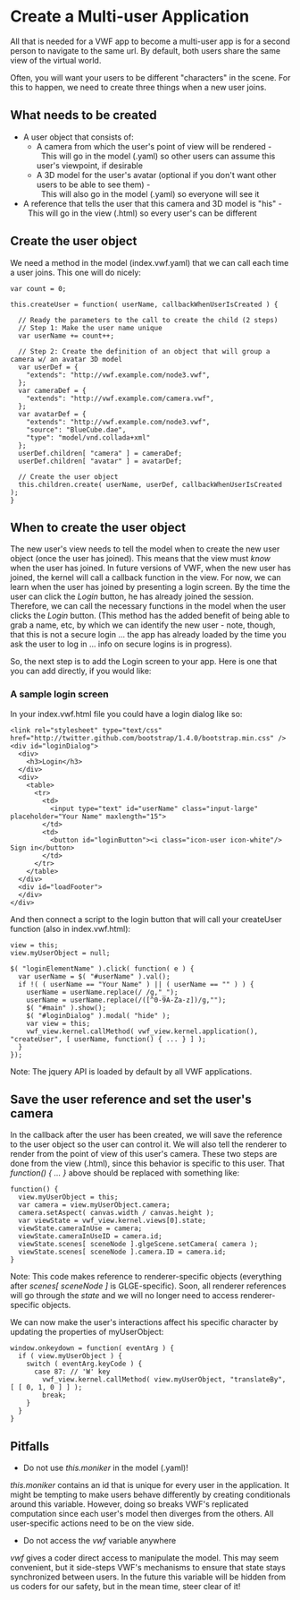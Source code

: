 # Create a Multi-user Application

All that is needed for a VWF app to become a multi-user app is for a second person to navigate to the same url.  By default, both users share the same view of the virtual world.

Often, you will want your users to be different "characters" in the scene.  For this to happen, we need to create three things when a new user joins.

## What needs to be created

- A user object that consists of:
	- A camera from which the user's point of view will be rendered -<br/>&nbsp;&nbsp;This will go in the model (.yaml) so other users can assume this user's viewpoint, if desirable
	- A 3D model for the user's avatar (optional if you don't want other users to be able to see them) -<br/>&nbsp;&nbsp;This will also go in the model (.yaml) so everyone will see it
- A reference that tells the user that this camera and 3D model is "his" -<br/>&nbsp;&nbsp;This will go in the view (.html) so every user's can be different

## Create the user object

We need a method in the model (index.vwf.yaml) that we can call each time a user joins.  This one will do nicely:

	var count = 0;
	
	this.createUser = function( userName, callbackWhenUserIsCreated ) {
	
	  // Ready the parameters to the call to create the child (2 steps)
	  // Step 1: Make the user name unique
	  var userName += count++;
	
	  // Step 2: Create the definition of an object that will group a camera w/ an avatar 3D model
	  var userDef = { 
	    "extends": "http://vwf.example.com/node3.vwf",       
	  };
	  var cameraDef = {
	    "extends": "http://vwf.example.com/camera.vwf", 
	  };
	  var avatarDef = {
	    "extends": "http://vwf.example.com/node3.vwf",
	    "source": "BlueCube.dae",
	    "type": "model/vnd.collada+xml"
	  };
	  userDef.children[ "camera" ] = cameraDef;
	  userDef.children[ "avatar" ] = avatarDef;
	
	  // Create the user object
	  this.children.create( userName, userDef, callbackWhenUserIsCreated );
	}

## When to create the user object

The new user's view needs to tell the model when to create the new user object (once the user has joined).  This means that the view must *know* when the user has joined.  In future versions of VWF, when the new user has joined, the kernel will call a callback function in the view.  For now, we can learn when the user has joined by presenting a login screen.  By the time the user can click the *Login* button, he has already joined the session.  Therefore, we can call the necessary functions in the model when the user clicks the *Login* button.  (This method has the added benefit of being able to grab a name, etc, by which we can identify the new user - note, though, that this is not a secure login ... the app has already loaded by the time you ask the user to log in ... info on secure logins is in progress).

So, the next step is to add the Login screen to your app.  Here is one that you can add directly, if you would like:

### A sample login screen

In your index.vwf.html file you could have a login dialog like so:

	<link rel="stylesheet" type="text/css" href="http://twitter.github.com/bootstrap/1.4.0/bootstrap.min.css" />
	<div id="loginDialog">
	  <div>
	    <h3>Login</h3>
	  </div>
	  <div>
	    <table>
	      <tr>
	        <td>
	          <input type="text" id="userName" class="input-large" placeholder="Your Name" maxlength="15">
	        </td>
	        <td>
	          <button id="loginButton"><i class="icon-user icon-white"/>  Sign in</button>
	        </td>
	      </tr>
	    </table>
	  </div>
	  <div id="loadFooter">
	  </div>
	</div>

And then connect a script to the login button that will call your createUser function (also in index.vwf.html):

	view = this;
	view.myUserObject = null;
	
	$( "loginElementName" ).click( function( e ) {
	  var userName = $( "#userName" ).val();
	  if !( ( userName == "Your Name" ) || ( userName == "" ) ) {
	    userName = userName.replace(/ /g,"_");
	    userName = userName.replace(/([^0-9A-Za-z])/g,"");
	    $( "#main" ).show();
	    $( "#loginDialog" ).modal( "hide" );
	    var view = this;
	    vwf_view.kernel.callMethod( vwf_view.kernel.application(), "createUser", [ userName, function() { ... } ] );
	  }
	});

Note: The jquery API is loaded by default by all VWF applications.

## Save the user reference and set the user's camera

In the callback after the user has been created, we will save the reference to the user object so the user can control it.  We will also tell the renderer to render from the point of view of this user's camera.  These two steps are done from the view (.html), since this behavior is specific to this user.  That *function() { ... }* above should be replaced with something like:

	function() {
	  view.myUserObject = this;
	  var camera = view.myUserObject.camera;
	  camera.setAspect( canvas.width / canvas.height );
	  var viewState = vwf_view.kernel.views[0].state;
	  viewState.cameraInUse = camera;
	  viewState.cameraInUseID = camera.id;
	  viewState.scenes[ sceneNode ].glgeScene.setCamera( camera );
	  viewState.scenes[ sceneNode ].camera.ID = camera.id;
	}

Note: This code makes reference to renderer-specific objects (everything after *scenes[ sceneNode ]* is GLGE-specific).  Soon, all renderer references will go through the *state* and we will no longer need to access renderer-specific objects.

We can now make the user's interactions affect his specific character by updating the properties of myUserObject:

	window.onkeydown = function( eventArg ) {
	  if ( view.myUserObject ) {
	    switch ( eventArg.keyCode ) {
	      case 87: // 'W' key
	        vwf_view.kernel.callMethod( view.myUserObject, "translateBy", [ [ 0, 1, 0 ] ] );
	        break;
	    }
	  }
	}

## Pitfalls

- Do not use *this.moniker* in the model (.yaml)!

*this.moniker* contains an id that is unique for every user in the application.  It might be tempting to make users behave differently by creating conditionals around this variable.  However, doing so breaks VWF's replicated computation since each user's model then diverges from the others.  All user-specific actions need to be on the view side.

- Do not access the *vwf* variable anywhere

*vwf* gives a coder direct access to manipulate the model.  This may seem convenient, but it side-steps VWF's mechanisms to ensure that state stays synchronized between users.  In the future this variable will be hidden from us coders for our safety, but in the mean time, steer clear of it!
